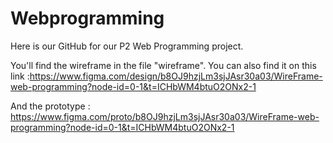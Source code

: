 # Webprogramming

Here is our GitHub for our P2 Web Programming project.

You'll find the wireframe in the file "wireframe". 
You can also find it on this link :https://www.figma.com/design/b8OJ9hzjLm3sjJAsr30a03/WireFrame-web-programming?node-id=0-1&t=ICHbWM4btuO2ONx2-1

And the prototype : https://www.figma.com/proto/b8OJ9hzjLm3sjJAsr30a03/WireFrame-web-programming?node-id=0-1&t=ICHbWM4btuO2ONx2-1